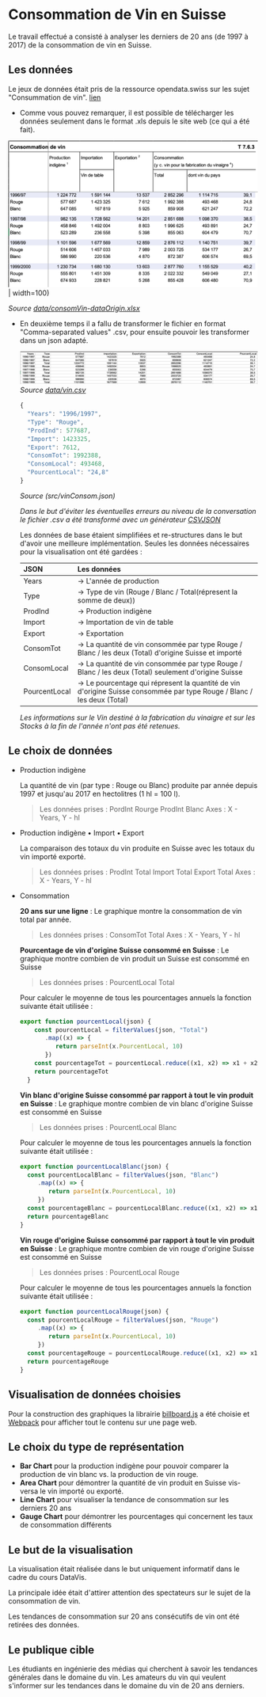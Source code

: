 # Consommation de Vin en Suisse

Le travail effectué a consisté à analyser les derniers de 20 ans (de 1997 à 2017) de la consommation de vin en Suisse.


## Les données

Le jeux de données était pris de la ressource opendata.swiss sur les sujet "Consummation de vin".
 [lien](https://opendata.swiss/fr/dataset/weinverbrauch1)

 - Comme vous pouvez remarquer, il est possible de télécharger les données seulement dans le format .xls depuis le site web (ce qui a été fait).

 
  ![fichier '.xls'](https://github.com/Aksumiron/projet-VisDon/blob/master/img/consomVinExel.png) | width=100)

  *Source [data/consomVin-dataOrigin.xlsx](https://github.com/Aksumiron/projet-VisDon/blob/master/data/consomVin-dataOrigin.xlsx)*


 - En deuxième temps il a fallu de transformer le fichier en format "Comma-separated values" .csv, pour ensuite pouvoir les transformer dans un json adapté.

   ![Le fichier modifié et converti en .csv](https://github.com/Aksumiron/projet-VisDon/blob/master/img/consomVinCsv.png)
   *Source [data/vin.csv](https://github.com/Aksumiron/projet-VisDon/blob/master/data/vin.csv)*

   ```javascript
   {
     "Years": "1996/1997",
     "Type": "Rouge",
     "ProdInd": 577687,
     "Import": 1423325,
     "Export": 7612,
     "ConsomTot": 1992388,
     "ConsomLocal": 493468,
     "PourcentLocal": "24,8"
   }
   ```
   *Source (src/vinConsom.json)*

   *Dans le but d'éviter les éventuelles erreurs au niveau de la conversation le fichier .csv a été transformé avec un générateur [CSVJSON](https://www.csvjson.com/csv2json)*


   Les données de base étaient simplifiées et re-structures dans le but d'avoir une meilleure implémentation.
   Seules les données nécessaires pour la visualisation ont été gardées :

   |JSON| Les données|
   |--|--|
   | Years| -> L'année de production|
   |  Type|  -> Type de vin (Rouge / Blanc / Total(répresent la somme de deux))|
   |  ProdInd|  -> Production indigène|
   |  Import|   -> Importation de vin de table|
   |  Export|   -> Exportation|
   |  ConsomTot|  -> La quantité de vin consommée par type Rouge / Blanc / les deux (Total) d'origine Suisse et importé|
   |  ConsomLocal|  -> La quantité de vin consommée par type Rouge / Blanc / les deux (Total) seulement d'origine Suisse|
   |  PourcentLocal|  -> Le pourcentage qui répresent la quantité de vin d'origine Suisse consommée par type Rouge / Blanc / les deux (Total)|



   *Les informations sur le Vin destiné à la fabrication du vinaigre et sur les Stocks à la fin de l'année n'ont pas été retenues.*

## Le choix de données


  - Production indigène

    La quantité de vin (par type : Rouge ou Blanc) produite par année depuis 1997 et jusqu'au 2017 en hectolitres (1 hl = 100 l).

    > Les données prises :
        PordInt Rourge
        ProdInt Blanc
        Axes : X - Years, Y - hl

  - Production indigène • Import • Export

    La comparaison des totaux du vin produite en Suisse avec les totaux du vin importé exporté.

    > Les données prises :
        ProdInt Total
        Import Total
        Export Total
        Axes : X - Years, Y - hl

  - Consommation

    **20 ans sur une ligne** : Le graphique montre la consommation de vin total par année.

    > Les données prises :
        ConsomTot Total
        Axes : X - Years, Y - hl

    **Pourcentage de vin d'origine Suisse consommé en Suisse** : Le graphique montre combien de vin produit un Suisse est consommé en Suisse

    > Les données prises :
        PourcentLocal Total

    Pour calculer le moyenne de tous les pourcentages annuels la fonction suivante était utilisée :

    ```javascript
    export function pourcentLocal(json) {
        const pourcentLocal = filterValues(json, "Total")
           .map((x) => {
              return parseInt(x.PourcentLocal, 10)
           })
        const pourcentageTot = pourcentLocal.reduce((x1, x2) => x1 + x2) / pourcentLocal.length
        return pourcentageTot
      }
    ```

    **Vin blanc d'origine Suisse consommé par rapport à tout le vin produit en Suisse** : Le graphique montre combien de vin blanc d'origine Suisse est consommé en Suisse

    > Les données prises :
        PourcentLocal Blanc

    Pour calculer le moyenne de tous les pourcentages annuels la fonction suivante était utilisée :

    ```javascript
    export function pourcentLocalBlanc(json) {
      const pourcentLocalBlanc = filterValues(json, "Blanc")
         .map((x) => {
            return parseInt(x.PourcentLocal, 10)
         })
      const pourcentageBlanc = pourcentLocalBlanc.reduce((x1, x2) => x1 + x2) / pourcentLocalBlanc.length
      return pourcentageBlanc
    }
    ```

    **Vin rouge d'origine Suisse consommé par rapport à tout le vin produit en Suisse** : Le graphique montre combien de vin rouge d'origine Suisse est consommé en Suisse

    > Les données prises :
        PourcentLocal Rouge

    Pour calculer le moyenne de tous les pourcentages annuels la fonction suivante était utilisée :

    ```javascript
    export function pourcentLocalRouge(json) {
      const pourcentLocalRouge = filterValues(json, "Rouge")
         .map((x) => {
            return parseInt(x.PourcentLocal, 10)
         })
      const pourcentageRouge = pourcentLocalRouge.reduce((x1, x2) => x1 + x2) / pourcentLocalRouge.length
      return pourcentageRouge
    }
    ```

## Visualisation de données choisies

Pour la construction des graphiques la librairie [billboard.js](https://naver.github.io/billboard.js/) a été choisie et
[Webpack](https://webpack.js.org/) pour afficher tout le contenu sur une page web.



## Le choix du type de représentation

- **Bar Chart** pour la production indigène pour pouvoir comparer la production de vin blanc vs. la production de vin rouge.
- **Area Chart** pour démontrer la quantité de vin produit en Suisse vis-versa le vin importé ou exporté.
- **Line Chart** pour visualiser la tendance de consommation sur les derniers 20 ans
- **Gauge Chart** pour démontrer les pourcentages qui concernent les taux de consommation différents

## Le but de la visualisation

La visualisation était réalisée dans le but uniquement informatif dans le cadre du cours DataVis.  

La principale idée était d'attirer attention des spectateurs sur le sujet de la consommation de vin.

Les tendances de consommation sur 20 ans consécutifs de vin ont été retirées des données.


##  Le publique cible

Les étudiants en ingénierie des médias qui cherchent à savoir les tendances générales dans le domaine du vin.
Les amateurs du vin qui veulent s'informer sur les tendances dans le domaine du vin de 20 ans derniers.
